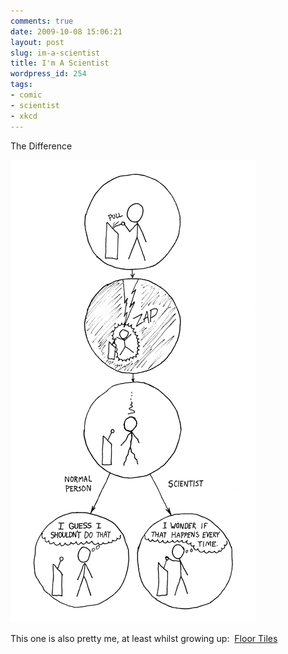 ```yaml
---
comments: true
date: 2009-10-08 15:06:21
layout: post
slug: im-a-scientist
title: I'm A Scientist
wordpress_id: 254
tags:
- comic
- scientist
- xkcd
---
```


The Difference



[![The Difference](/wp-content/uploads/2009/10/the_difference.png)](/wp-content/uploads/2009/10/the_difference.png)

This one is also pretty me, at least whilst growing up:  [Floor Tiles](http://xkcd.com/245/)
